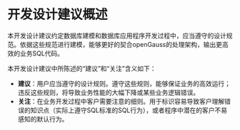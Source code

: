 # 开发设计建议概述<a name="ZH-CN_TOPIC_0000001149427911"></a>

本开发设计建议约定数据库建模和数据库应用程序开发过程中，应当遵守的设计规范。依据这些规范进行建模，能够更好的契合openGauss的处理架构，输出更高效的业务SQL代码。

本开发设计建议中所陈述的“建议”和“关注”含义如下：

-   **建议**：用户应当遵守的设计规则。遵守这些规则，能够保证业务的高效运行；违反这些规则，将导致业务性能的大幅下降或某些业务逻辑错误。
-   **关注**：在业务开发过程中客户需要注意的细则。用于标识容易导致客户理解错误的知识点（实际上遵守SQL标准的SQL行为），或者程序中潜在的客户不易感知的默认行为。

